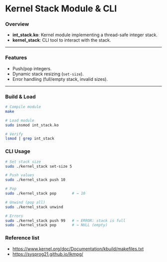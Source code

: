 # Kernel Stack Module & CLI

### Overview
- **int_stack.ko**: Kernel module implementing a thread-safe integer stack.
- **kernel_stack**: CLI tool to interact with the stack.

---

### Features
- Push/pop integers.
- Dynamic stack resizing (`set-size`).
- Error handling (full/empty stack, invalid sizes).

---

### Build & Load
```bash
# Compile module
make

# Load module
sudo insmod int_stack.ko

# Verify
lsmod | grep int_stack
```

### CLI Usage
```bash
# Set stack size
sudo ./kernel_stack set-size 5

# Push values
sudo ./kernel_stack push 10

# Pop
sudo ./kernel_stack pop       # → 10

# Unwind (pop all)
sudo ./kernel_stack unwind

# Errors
sudo ./kernel_stack push 99   # → ERROR: stack is full
sudo ./kernel_stack pop       # → NULL (empty)
```


### Reference list
- https://www.kernel.org/doc/Documentation/kbuild/makefiles.txt
- https://sysprog21.github.io/lkmpg/